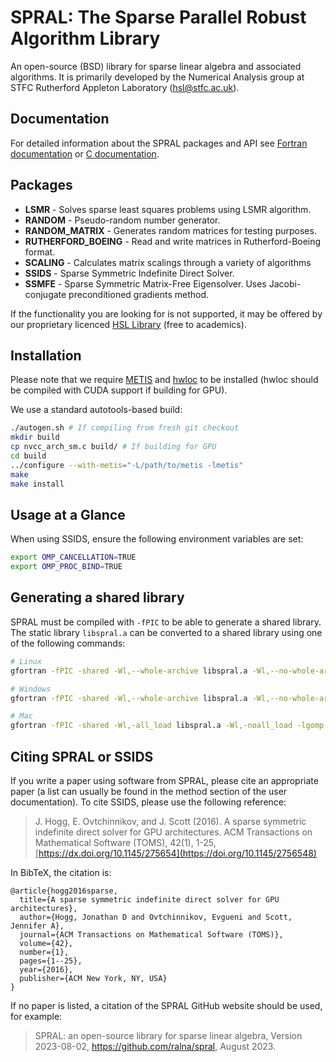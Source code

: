 # SPRAL: The Sparse Parallel Robust Algorithm Library

An open-source (BSD) library for sparse linear algebra and associated
algorithms. It is primarily developed by the Numerical Analysis group at
STFC Rutherford Appleton Laboratory ([hsl@stfc.ac.uk](mailto:hsl@stfc.ac.uk)).

## Documentation

For detailed information about the SPRAL packages and API see [Fortran
documentation](http://www.numerical.rl.ac.uk/spral/doc/latest/Fortran/)
or [C
documentation](http://www.numerical.rl.ac.uk/spral/doc/latest/C/).

## Packages

- **LSMR** - Solves sparse least squares problems using LSMR
  algorithm.
- **RANDOM** - Pseudo-random number generator.
- **RANDOM_MATRIX** - Generates random matrices for testing purposes.
- **RUTHERFORD_BOEING** - Read and write matrices in Rutherford-Boeing
  format.
- **SCALING** - Calculates matrix scalings through a variety of
  algorithms
- **SSIDS** - Sparse Symmetric Indefinite Direct Solver.
- **SSMFE** - Sparse Symmetric Matrix-Free Eigensolver. Uses
                      Jacobi-conjugate preconditioned gradients
                      method.

If the functionality you are looking for is not supported, it may be offered by
our proprietary licenced [HSL Library](http://www.hsl.rl.ac.uk/)
(free to academics).

## Installation
Please note that we require [METIS](http://glaros.dtc.umn.edu/gkhome/metis/metis/overview)
and [hwloc](https://www.open-mpi.org/projects/hwloc/) to be installed
(hwloc should be compiled with CUDA support if building for GPU).

We use a standard autotools-based build:
```bash
./autogen.sh # If compiling from fresh git checkout
mkdir build
cp nvcc_arch_sm.c build/ # If building for GPU
cd build
../configure --with-metis="-L/path/to/metis -lmetis"
make
make install
```

## Usage at a Glance
When using SSIDS, ensure the following environment variables are set:
```bash
export OMP_CANCELLATION=TRUE
export OMP_PROC_BIND=TRUE
```

## Generating a shared library

SPRAL must be compiled with `-fPIC` to be able to generate a shared library.
The static library `libspral.a` can be converted to a shared library using one of the following commands:
```bash
# Linux
gfortran -fPIC -shared -Wl,--whole-archive libspral.a -Wl,--no-whole-archive -lgomp -lblas -llapack -lhwloc -lmetis -lstdc++ -o libspral.so

# Windows
gfortran -fPIC -shared -Wl,--whole-archive libspral.a -Wl,--no-whole-archive -lgomp -lopenblas -lhwloc -lmetis -lstdc++ -o libspral.dll

# Mac
gfortran -fPIC -shared -Wl,-all_load libspral.a -Wl,-noall_load -lgomp -lopenblas -lhwloc -lmetis -lstdc++ -o libspral.dylib
```

## Citing SPRAL or SSIDS
If you write a paper using software from SPRAL, please cite an appropriate paper (a list can usually be found in the method section of the user documentation). To cite SSIDS, please use the following reference:

> J. Hogg, E. Ovtchinnikov, and J. Scott (2016). A sparse symmetric indefinite direct solver for GPU architectures. ACM Transactions on Mathematical Software (TOMS), 42(1), 1-25, [https://dx.doi.org/10.1145/275654](https://doi.org/10.1145/2756548)

In BibTeX, the citation is:

```
@article{hogg2016sparse,
  title={A sparse symmetric indefinite direct solver for GPU architectures},
  author={Hogg, Jonathan D and Ovtchinnikov, Evgueni and Scott, Jennifer A},
  journal={ACM Transactions on Mathematical Software (TOMS)},
  volume={42},
  number={1},
  pages={1--25},
  year={2016},
  publisher={ACM New York, NY, USA}
}
```

If no paper is listed, a citation of the SPRAL GitHub website should be used, for example:

> SPRAL: an open-source library for sparse linear algebra, Version 2023-08-02, https://github.com/ralna/spral, August 2023.
